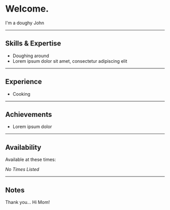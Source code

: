 # Welcome.

I'm a doughy John

---

## Skills & Expertise

- Doughing around
- Lorem ipsum dolor sit amet, consectetur adipiscing elit

---

## Experience

- Cooking

---

## Achievements

- Lorem ipsum dolor

---

## Availability

Available at these times:

*No Times Listed*

---

## Notes

Thank you... Hi Mom!